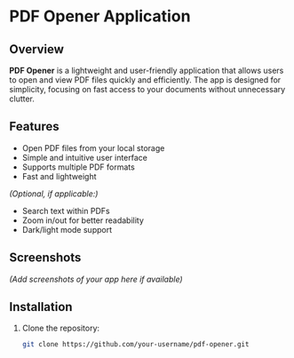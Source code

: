 # PDF Opener Application

## Overview
**PDF Opener** is a lightweight and user-friendly application that allows users to open and view PDF files quickly and efficiently. The app is designed for simplicity, focusing on fast access to your documents without unnecessary clutter.

## Features
- Open PDF files from your local storage
- Simple and intuitive user interface
- Supports multiple PDF formats
- Fast and lightweight

*(Optional, if applicable:)*
- Search text within PDFs
- Zoom in/out for better readability
- Dark/light mode support

## Screenshots
*(Add screenshots of your app here if available)*

## Installation
1. Clone the repository:  
   ```bash
   git clone https://github.com/your-username/pdf-opener.git
